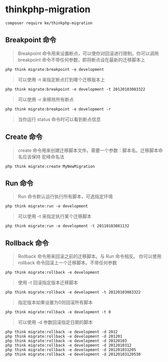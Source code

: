 # thinkphp-migration

```
composer require ke/thinkphp-migration
```


## Breakpoint 命令

> Breakpoint 命令用来设置断点，可以使你对回滚进行限制。你可以调用 breakpoint 命令不带任何参数，即将断点设在最新的迁移脚本上

```
php think migrate:breakpoint -e development
```

> 可以使用 -t 来指定断点打到哪个迁移版本上

```
php think migrate:breakpoint -e development -t 20120103083322
```

> 可以使用 -r 来移除所有断点

```
php think migrate:breakpoint -e development -r
```

> 当你运行 status 命令时可以看到断点信息

## Create 命令

> create 命令用来创建迁移脚本文件。需要一个参数：脚本名。迁移脚本命名应该保持 驼峰命名法

```
php think migrate:create MyNewMigration
```

## Run 命令

> Run 命令默认运行执行所有脚本，可选指定环境

```
php think migrate:run -e development
```

> 可以使用 -t 来指定执行某个迁移脚本

```
php think migrate:run -e development -t 20110103081132
```

## Rollback 命令

> Rollback 命令用来回滚之前的迁移脚本。与 Run 命令相反。
> 你可以使用 rollback 命令回滚上一个迁移脚本。不带任何参数

```
php think migrate:rollback -e development
```

> 使用 -t 回滚指定版本迁移脚本

```
php think migrate:rollback -e development -t 20120103083322
```

> 指定版本如果设置为0则回滚所有脚本

```
php think migrate:rollback -e development -t 0
```

> 可以使用 -d 参数回滚指定日期的脚本

```
php think migrate:rollback -e development -d 2012
php think migrate:rollback -e development -d 201201
php think migrate:rollback -e development -d 20120103
php think migrate:rollback -e development -d 2012010312
php think migrate:rollback -e development -d 201201031205
php think migrate:rollback -e development -d 20120103120530
```

